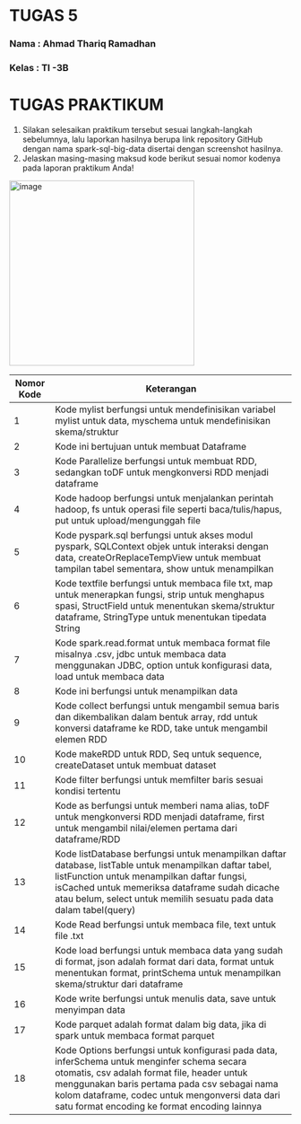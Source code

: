 # TUGAS 5
### **Nama**      : Ahmad Thariq Ramadhan
### **Kelas**     : TI -3B

# TUGAS PRAKTIKUM
1. Silakan selesaikan praktikum tersebut sesuai langkah-langkah sebelumnya, lalu laporkan hasilnya berupa link repository GitHub dengan nama spark-sql-big-data disertai dengan screenshot hasilnya.
2. Jelaskan masing-masing maksud kode berikut sesuai nomor kodenya pada laporan praktikum Anda!

<img width="330" alt="image" src="https://user-images.githubusercontent.com/95727437/232962857-ae2e62ae-e00e-444c-a6d0-e66b603a5bd0.png">

| Nomor Kode | Keterangan |
| --- | --- |
| 1 | Kode mylist berfungsi untuk mendefinisikan variabel mylist untuk data, myschema untuk mendefinisikan skema/struktur |
| 2 | Kode ini bertujuan untuk membuat Dataframe |
| 3 | Kode Parallelize berfungsi untuk membuat RDD, sedangkan toDF untuk mengkonversi RDD menjadi dataframe |
| 4 | Kode hadoop berfungsi untuk menjalankan perintah hadoop, fs untuk operasi file seperti baca/tulis/hapus, put untuk upload/mengunggah file |
| 5 | Kode pyspark.sql berfungsi untuk akses modul pyspark, SQLContext objek untuk interaksi dengan data, createOrReplaceTempView untuk membuat tampilan tabel sementara, show untuk menampilkan |
| 6 | Kode textfile berfungsi untuk membaca file txt, map untuk menerapkan fungsi, strip untuk menghapus spasi, StructField untuk menentukan skema/struktur dataframe, StringType untuk menentukan tipedata String |
| 7 | Kode spark.read.format untuk membaca format file misalnya .csv, jdbc untuk membaca data menggunakan JDBC, option untuk konfigurasi data, load untuk membaca data  |
| 8 | Kode ini berfungsi untuk menampilkan data  |
| 9 | Kode collect berfungsi untuk mengambil semua baris dan dikembalikan dalam bentuk array, rdd untuk konversi dataframe ke RDD, take untuk mengambil elemen RDD |
| 10 | Kode makeRDD untuk RDD, Seq untuk sequence, createDataset untuk membuat dataset |
| 11 | Kode filter berfungsi untuk memfilter baris sesuai kondisi tertentu |
| 12 | Kode as berfungsi untuk memberi nama alias, toDF untuk mengkonversi RDD menjadi dataframe, first untuk mengambil nilai/elemen pertama dari dataframe/RDD |
| 13 | Kode listDatabase berfungsi untuk menampilkan daftar database, listTable untuk menampilkan daftar tabel, listFunction untuk menampilkan daftar fungsi, isCached untuk memeriksa dataframe sudah dicache atau belum, select untuk memilih sesuatu pada data dalam tabel(query) |
| 14 | Kode Read berfungsi untuk membaca file, text untuk file .txt |
| 15 | Kode load berfungsi untuk membaca data yang sudah di format, json adalah format dari data, format untuk menentukan format, printSchema untuk menampilkan skema/struktur dari dataframe |
| 16 | Kode write berfungsi untuk menulis data, save untuk menyimpan data |
| 17 | Kode parquet adalah format dalam big data, jika di spark untuk membaca format parquet |
| 18 | Kode Options berfungsi untuk konfigurasi pada data, inferSchema untuk menginfer schema secara otomatis, csv adalah format file, header untuk menggunakan baris pertama pada csv sebagai nama kolom dataframe, codec untuk mengonversi data dari satu format encoding ke format encoding lainnya |
